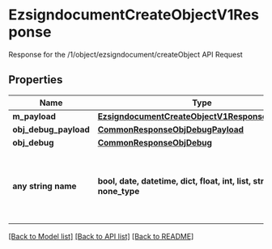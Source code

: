 # EzsigndocumentCreateObjectV1Response

Response for the /1/object/ezsigndocument/createObject API Request
## Properties
Name | Type | Description | Notes
------------ | ------------- | ------------- | -------------
**m_payload** | [**EzsigndocumentCreateObjectV1ResponseMPayload**](EzsigndocumentCreateObjectV1ResponseMPayload.md) |  | 
**obj_debug_payload** | [**CommonResponseObjDebugPayload**](CommonResponseObjDebugPayload.md) |  | [optional] 
**obj_debug** | [**CommonResponseObjDebug**](CommonResponseObjDebug.md) |  | [optional] 
**any string name** | **bool, date, datetime, dict, float, int, list, str, none_type** | any string name can be used but the value must be the correct type | [optional]

[[Back to Model list]](../README.md#documentation-for-models) [[Back to API list]](../README.md#documentation-for-api-endpoints) [[Back to README]](../README.md)


